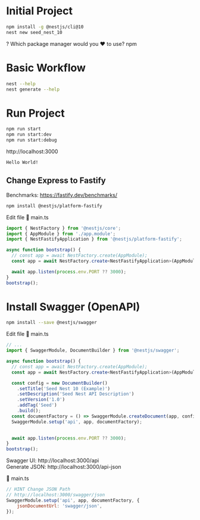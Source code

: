# Initial Project
``` bash
npm install -g @nestjs/cli@10
nest new seed_nest_10
```

? Which package manager would you ❤️ to use? npm

# Basic Workflow
``` bash
nest --help
nest generate --help
```

# Run Project
``` bash
npm run start
npm run start:dev
npm run start:debug
```

http://localhost:3000
```
Hello World!
```

## Change Express to Fastify
Benchmarks: https://fastify.dev/benchmarks/
``` bash
npm install @nestjs/platform-fastify
```
Edit file :page_with_curl: main.ts
``` ts
import { NestFactory } from '@nestjs/core';
import { AppModule } from './app.module';
import { NestFastifyApplication } from '@nestjs/platform-fastify';

async function bootstrap() {
  // const app = await NestFactory.create(AppModule);
  const app = await NestFactory.create<NestFastifyApplication>(AppModule);

  await app.listen(process.env.PORT ?? 3000);
}
bootstrap();
```

# Install Swagger (OpenAPI)
``` bash
npm install --save @nestjs/swagger
```

Edit file :page_with_curl: main.ts
``` ts
// ...
import { SwaggerModule, DocumentBuilder } from '@nestjs/swagger';

async function bootstrap() {
  // const app = await NestFactory.create(AppModule);
  const app = await NestFactory.create<NestFastifyApplication>(AppModule);

  const config = new DocumentBuilder()
    .setTitle('Seed Nest 10 (Example)')
    .setDescription('Seed Nest API Description')
    .setVersion('1.0')
    .addTag('Seed')
    .build();
  const documentFactory = () => SwaggerModule.createDocument(app, config);
  SwaggerModule.setup('api', app, documentFactory);
  

  await app.listen(process.env.PORT ?? 3000);
}
bootstrap();
```
Swagger UI: http://localhost:3000/api <br />
Generate JSON: http://localhost:3000/api-json

:page_with_curl: main.ts
``` js
// HINT Change JSON Path 
// http://localhost:3000/swagger/json
SwaggerModule.setup('api', app, documentFactory, {
    jsonDocumentUrl: 'swagger/json',
});
```